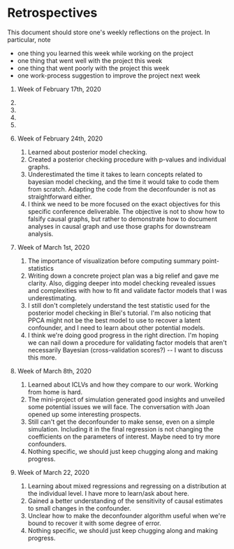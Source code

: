 Retrospectives
==============
This document should store one's weekly reflections on the project. In particular, note

- one thing you learned this week while working on the project
- one thing that went well with the project this week
- one thing that went poorly with the project this week
- one work-process suggestion to improve the project next week

1. Week of February 17th, 2020
  1.
  2.
  3.
  4.


2. Week of February 24th, 2020
    1. Learned about posterior model checking. 
    2. Created a posterior checking procedure with p-values and individual graphs. 
    3. Underestimated the time it takes to learn concepts related to bayesian model checking, and the time it would take to code them from scratch. Adapting the code from the deconfounder is not as straightforward either. 
    4. I think we need to be more focused on the exact objectives for this specific conference deliverable. The objective is not to show how to falsify causal graphs, but rather to demonstrate how to document analyses in causal graph and use those graphs for downstream analysis. 


3. Week of March 1st, 2020
    1. The importance of visualization before computing summary point-statistics
    2. Writing down a concrete project plan was a big relief and gave me clarity. Also, digging deeper into model checking revealed issues and complexities with how to fit and validate factor models that I was underestimating.
    3. I still don't completely understand the test statistic used for the posterior model checking in Blei's tutorial. I'm also noticing that PPCA might not be the best model to use to recover a latent confounder, and I need to learn about other potential models. 
    4. I think we're doing good progress in the right direction. I'm hoping we can nail down a procedure for validating factor models that aren't necessarily Bayesian (cross-validation scores?) -- I want to discuss this more. 
    
4. Week of March 8th, 2020
    1. Learned about ICLVs and how they compare to our work. Working from home is hard. 
    2. The mini-project of simulation generated good insights and unveiled some potential issues we will face. The conversation with Joan opened up some interesting prospects.
    3. Still can't get the deconfounder to make sense, even on a simple simulation. Including it in the final regression is not changing the coefficients on the parameters of interest. Maybe need to try more confounders.
    4. Nothing specific, we should just keep chugging along and making progress. 


5. Week of March 22, 2020
    1. Learning about mixed regressions and regressing on a distribution at the individual level. I have more to learn/ask about here. 
    2. Gained a better understanding of the sensitivity of causal estimates to small changes in the confounder. 
    3. Unclear how to make the deconfounder algorithm useful when we're bound to recover it with some degree of error. 
    4. Nothing specific, we should just keep chugging along and making progress. 

